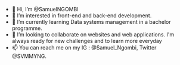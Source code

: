 - 👋 Hi, I’m @SamuelNGOMBI
- 👀 I’m interested in front-end and back-end development.
- 🌱 I’m currently learning Data systems management in a bachelor programme.
- 💞️ I’m looking to collaborate on websites and web applications. I'm always ready for new challenges and to learn more everyday
- 📫 You can reach me on my IG : @Samuel_Ngombi, Twitter @SVMMYNG.

<!---
SamuelNGOMBI/SamuelNGOMBI is a ✨ special ✨ repository because its `README.md` (this file) appears on your GitHub profile.
You can click the Preview link to take a look at your changes.
--->

